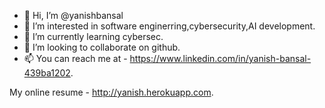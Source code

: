 - 👋 Hi, I’m @yanishbansal
- 👀 I’m interested in software enginerring,cybersecurity,AI development.
- 🌱 I’m currently learning cybersec.
- 💞️ I’m looking to collaborate on github.
- 📫 You can reach me at - https://www.linkedin.com/in/yanish-bansal-439ba1202.

My online resume - http://yanish.herokuapp.com.
<!---
yanishbansal/yanishbansal is a ✨ special ✨ repository because its `README.md` (this file) appears on your GitHub profile.
You can click the Preview link to take a look at your changes.
--->

